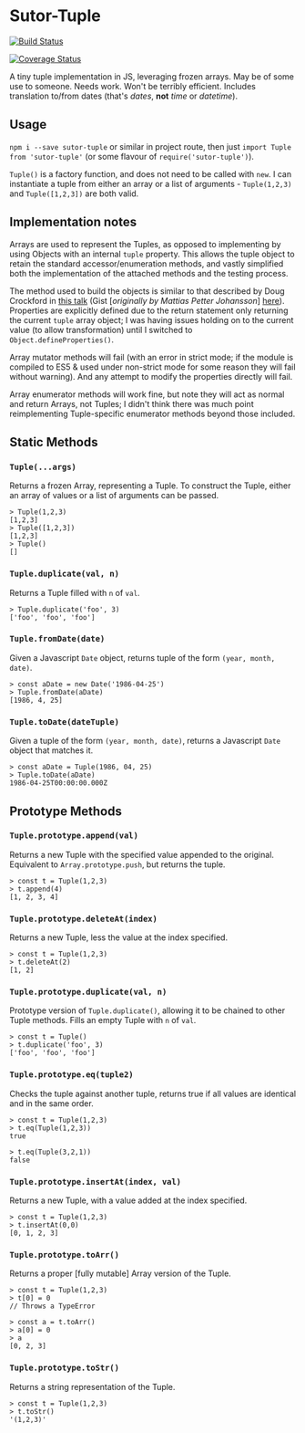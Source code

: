 # Sutor-Tuple

[![Build Status](https://semaphoreci.com/api/v1/dancouper/sutor-tuple/branches/master/badge.svg)](https://semaphoreci.com/dancouper/sutor-tuple)

[![Coverage Status](https://coveralls.io/repos/github/DanCouper/Sutor-Tuple/badge.svg?branch=master)](https://coveralls.io/github/DanCouper/Sutor-Tuple?branch=master)

A tiny tuple implementation in JS, leveraging frozen arrays. May be of some use to someone. Needs work. Won't be terribly efficient. Includes translation to/from dates (that's *dates*, **not** *time* or *datetime*).

## Usage


`npm i --save sutor-tuple` or similar in project route, then just `import Tuple from 'sutor-tuple'` (or some flavour of `require('sutor-tuple')`).

`Tuple()` is a factory function, and does not need to be called with `new`. I can instantiate a tuple from either an array or a list of arguments - `Tuple(1,2,3)` and `Tuple([1,2,3])` are both valid.


## Implementation notes

Arrays are used to represent the Tuples, as opposed to implementing by using Objects with an internal `tuple` property. This allows the tuple object to retain the standard accessor/enumeration methods, and vastly simplified both the implementation of the attached methods and the testing process.

The method used to build the objects is similar to that described by Doug Crockford in [this talk](http://vimeo.com/97419177) (Gist \[*originally by Mattias Petter Johansson*\] [here](https://gist.github.com/DanCouper/8c7807c2ee9b1b907675)). Properties are explicitly defined due to the return statement only returning the current `tuple` array object; I was having issues holding on to the current value (to allow transformation) until I switched to `Object.defineProperties()`.

Array mutator methods will fail (with an error in strict mode; if the module is compiled to ES5 & used under non-strict mode for some reason they will fail without warning). And any attempt to modify the properties directly will fail.

Array enumerator methods will work fine, but note they will act as normal and return Arrays, not Tuples; I didn't think there was much point reimplementing Tuple-specific enumerator methods beyond those included.


##  Static Methods

### `Tuple(...args)`

Returns a frozen Array, representing a Tuple. To construct the Tuple, either an array of values or a list of arguments can be passed.

```
> Tuple(1,2,3)
[1,2,3]
> Tuple([1,2,3])
[1,2,3]
> Tuple()
[]
```

### `Tuple.duplicate(val, n)`

Returns a Tuple filled with `n` of `val`.

```
> Tuple.duplicate('foo', 3)
['foo', 'foo', 'foo']
```


### `Tuple.fromDate(date)`

Given a Javascript `Date` object, returns tuple of the form `(year, month, date)`.

```
> const aDate = new Date('1986-04-25')
> Tuple.fromDate(aDate)
[1986, 4, 25]
```

### `Tuple.toDate(dateTuple)`

Given a tuple of the form `(year, month, date)`, returns a Javascript `Date` object that matches it.

```
> const aDate = Tuple(1986, 04, 25)
> Tuple.toDate(aDate)
1986-04-25T00:00:00.000Z
```


## Prototype Methods

### `Tuple.prototype.append(val)`

Returns a new Tuple with the specified value appended to the original. Equivalent to `Array.prototype.push`, but returns the tuple.

```
> const t = Tuple(1,2,3)
> t.append(4)
[1, 2, 3, 4]
```

### `Tuple.prototype.deleteAt(index)`

Returns a new Tuple, less the value at the index specified.

```
> const t = Tuple(1,2,3)
> t.deleteAt(2)
[1, 2]
```

### `Tuple.prototype.duplicate(val, n)`

Prototype version of `Tuple.duplicate()`, allowing it to be chained to other Tuple methods. Fills an empty Tuple with `n` of `val`.

```
> const t = Tuple()
> t.duplicate('foo', 3)
['foo', 'foo', 'foo']
```

### `Tuple.prototype.eq(tuple2)`

Checks the tuple against another tuple, returns true if all values are identical and in the same order.

```
> const t = Tuple(1,2,3)
> t.eq(Tuple(1,2,3))
true

> t.eq(Tuple(3,2,1))
false
```

### `Tuple.prototype.insertAt(index, val)`

Returns a new Tuple, with a value added at the index specified.

```
> const t = Tuple(1,2,3)
> t.insertAt(0,0)
[0, 1, 2, 3]
```

### `Tuple.prototype.toArr()`

Returns a proper [fully mutable] Array version of the Tuple.

```
> const t = Tuple(1,2,3)
> t[0] = 0
// Throws a TypeError

> const a = t.toArr()
> a[0] = 0
> a
[0, 2, 3]
```

### `Tuple.prototype.toStr()`

Returns a string representation of the Tuple.

```
> const t = Tuple(1,2,3)
> t.toStr()
'(1,2,3)'
```

